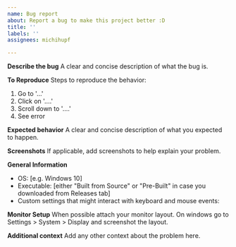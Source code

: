 ```yaml
---
name: Bug report
about: Report a bug to make this project better :D
title: ''
labels: ''
assignees: michihupf

---
```


**Describe the bug**
A clear and concise description of what the bug is.

**To Reproduce**
Steps to reproduce the behavior:
1. Go to '...'
2. Click on '....'
3. Scroll down to '....'
4. See error

**Expected behavior**
A clear and concise description of what you expected to happen.

**Screenshots**
If applicable, add screenshots to help explain your problem.

**General Information**
 - OS: [e.g. Windows 10]
 - Executable: [either "Built from Source" or "Pre-Built" in case you downloaded from Releases tab]
 - Custom settings that might interact with keyboard and mouse events:

**Monitor Setup**
When possible attach your monitor layout. On windows go to Settings > System > Display and screenshot the layout.

**Additional context**
Add any other context about the problem here.
